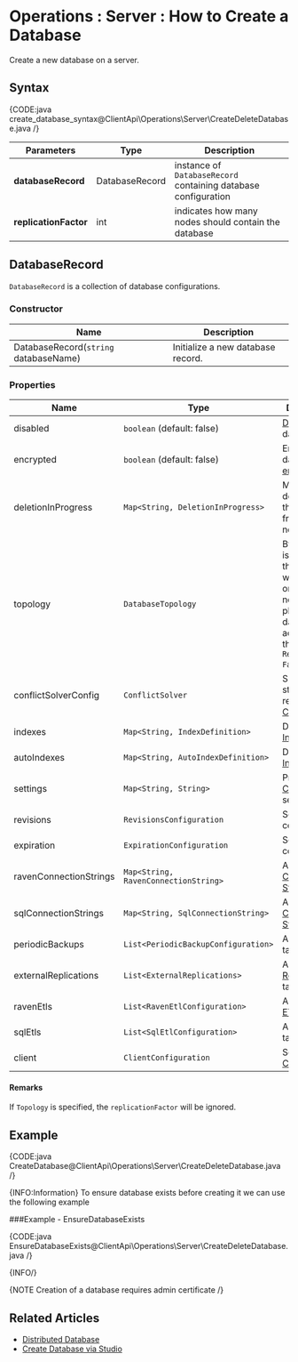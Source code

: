 ﻿# Operations : Server : How to Create a Database

Create a new database on a server.

## Syntax

{CODE:java create_database_syntax@ClientApi\Operations\Server\CreateDeleteDatabase.java /}

| Parameters | Type | Description |
| ------------- | ------------- | ----- |
| **databaseRecord** | DatabaseRecord | instance of `DatabaseRecord` containing database configuration |
| **replicationFactor** | int | indicates how many nodes should contain the database |


## DatabaseRecord

`DatabaseRecord` is a collection of database configurations.  

### Constructor

| Name | Description |
| - | - |
| DatabaseRecord(`string` databaseName) | Initialize a new database record. |

### Properties
| Name | Type | Description |
| - | - | - |
| disabled | `boolean` (default: false) | [Disable](to-do) the database. |
| encrypted | `boolean` (default: false) | Enables database [encryption](../../../server/security/encryption/database-encryption). |
| deletionInProgress | `Map<String, DeletionInProgress>` | Mark the deletion of the database from specific nodes. |
| topology | `DatabaseTopology` | By default it is `null` and the server will decided on which nodes to place the database according to the `Replication Factor`. |
| conflictSolverConfig | `ConflictSolver` | Specify the strategy to resolve [Conflicts](../replication/replication-conflicts). |
| indexes | `Map<String, IndexDefinition>` | Define [Indexes](../../../Indexes/creating-and-deploying#using-maintenance-operations) |
| autoIndexes | `Map<String, AutoIndexDefinition>` | Define [Auto Indexes](../../../Indexes/creating-and-deploying#using-maintenance-operations) |
| settings | `Map<String, String>` | Provide [Configuration](../../../server/configuration) settings. |
| revisions | `RevisionsConfiguration` | Set [Revision](../../../server/extensions/revisions) configuration. |
| expiration | `ExpirationConfiguration` | Set [Expiration](../../../server/extensions/expiration) configuration. |
| ravenConnectionStrings | `Map<String, RavenConnectionString>` | Add [Raven Connection String](to-do)|
| sqlConnectionStrings | `Map<String, SqlConnectionString>` | Add [SQL Connection String](to-do) |
| periodicBackups | `List<PeriodicBackupConfiguration>` | Add [Backup](to-do) tasks. |
| externalReplications | `List<ExternalReplications>` | Add [External Replication](../../../server/ongoing-tasks/external-replication) tasks. |
| ravenEtls | `List<RavenEtlConfiguration>` | Add [Raven ETL](../../../server/ongoing-tasks/etl/raven) tasks. |
| sqlEtls | `List<SqlEtlConfiguration>` | Add [SQL ETL](../../../server/ongoing-tasks/etl/sql) tasks. |
| client | `ClientConfiguration` | Set [Client Configuration](../../../studio/server/client-configuration) |

#### Remarks
If `Topology` is specified, the `replicationFactor` will be ignored.

## Example

{CODE:java CreateDatabase@ClientApi\Operations\Server\CreateDeleteDatabase.java /}

{INFO:Information}
To ensure database exists before creating it we can use the following example

###Example - EnsureDatabaseExists

{CODE:java EnsureDatabaseExists@ClientApi\Operations\Server\CreateDeleteDatabase.java /}

{INFO/}

{NOTE Creation of a database requires admin certificate /}

## Related Articles
- [Distributed Database](../../../server/clustering/distribution/distributed-database)
- [Create Database via Studio](../../../studio/server/databases/create-new-database/general-flow)
